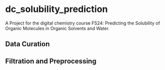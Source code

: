 # dc_solubility_prediction
A Project for the digital chemistry course FS24: Predicting the Solubility of Organic Molecules in Organic Solvents and Water.

## Data Curation

## Filtration and Preprocessing
